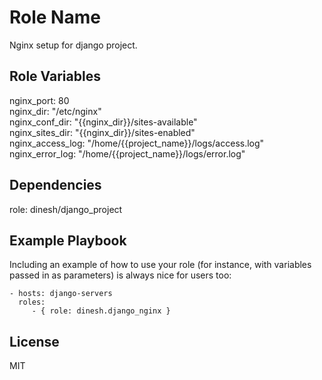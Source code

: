 Role Name
=========

Nginx setup for django project.

Role Variables
--------------

nginx_port: 80  
nginx_dir: "/etc/nginx"  
nginx_conf_dir: "{{nginx_dir}}/sites-available"  
nginx_sites_dir: "{{nginx_dir}}/sites-enabled"  
nginx_access_log: "/home/{{project_name}}/logs/access.log"  
nginx_error_log: "/home/{{project_name}}/logs/error.log"  

Dependencies
------------

role: dinesh/django_project  

Example Playbook
----------------

Including an example of how to use your role (for instance, with variables passed in as parameters) is always nice for users too:  

    - hosts: django-servers  
      roles:  
         - { role: dinesh.django_nginx }  

License
-------

MIT
